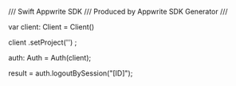 /// Swift Appwrite SDK
/// Produced by Appwrite SDK Generator
///

var client: Client = Client()

client
    .setProject('')
;

auth: Auth =  Auth(client);

result = auth.logoutBySession("[ID]");
